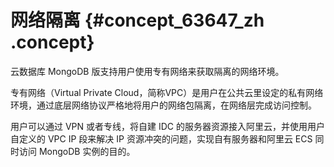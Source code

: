 # 网络隔离 {#concept_63647_zh .concept}

云数据库 MongoDB 版支持用户使用专有网络来获取隔离的网络环境。

专有网络（Virtual Private Cloud，简称VPC）是用户在公共云里设定的私有网络环境，通过底层网络协议严格地将用户的网络包隔离，在网络层完成访问控制。

用户可以通过 VPN 或者专线，将自建 IDC 的服务器资源接入阿里云，并使用用户自定义的 VPC IP 段来解决 IP 资源冲突的问题，实现自有服务器和阿里云 ECS 同时访问 MongoDB 实例的目的。

